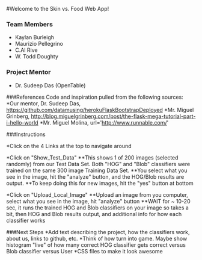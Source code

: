 #Welcome to the Skin vs. Food Web App!

### Team Members

* Kaylan Burleigh
* Maurizio Pellegrino
* C.Al Rive
* W. Todd Doughty

### Project Mentor

* Dr. Sudeep Das (OpenTable)

###References
Code and inspiration pulled from the following sources:
*Our mentor, Dr. Sudeep Das, https://github.com/datamusing/herokuFlaskBootstrapDeployed
*Mr. Miguel Grinberg, http://blog.miguelgrinberg.com/post/the-flask-mega-tutorial-part-i-hello-world
*Mr. Miguel Molina, url='http://www.runnable.com/'

###Instructions

*Click on the 4 Links at the top to navigate around

*Click on "Show_Test_Data"
**This shows 1 of 200 images (selected randomly) from our Test Data Set. Both "HOG" and "Blob" classifiers were trained on the same 300 image Training Data Set.
**You select what you see in the image, hit the "analyze" button, and the HOG/Blob results are output.
**To keep doing this for new images, hit the "yes" button at bottom

*Click on "Upload_Local_Image"
**Upload an image from you computer, select what you see in the image, hit "analyze" button
**WAIT for ~ 10-20 sec, it runs the trained HOG and Blob classifiers on your image so takes a bit, then HOG and Blob results output, and additional info for how each classifier works

###Next Steps
*Add text describing the project, how the classifiers work, about us, links to github, etc.
*Think of how turn into game. Maybe show histogram "live" of how many correct HOG classifier gets correct versus Blob classifier versus User
*CSS files to make it look awesome




